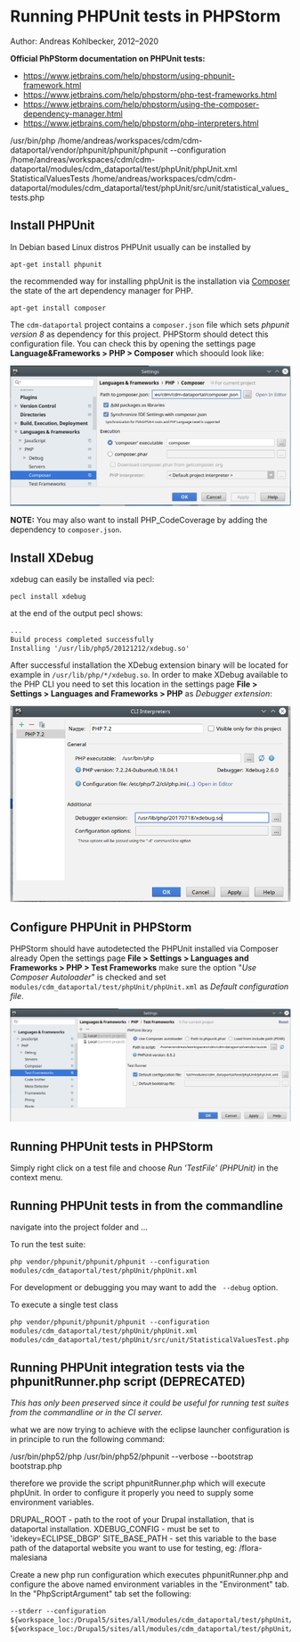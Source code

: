 Running PHPUnit tests in PHPStorm
============================================

Author: Andreas Kohlbecker, 2012–2020


**Official PhPStorm documentation on PHPUnit tests:**

* https://www.jetbrains.com/help/phpstorm/using-phpunit-framework.html
* https://www.jetbrains.com/help/phpstorm/php-test-frameworks.html
* https://www.jetbrains.com/help/phpstorm/using-the-composer-dependency-manager.html
* https://www.jetbrains.com/help/phpstorm/php-interpreters.html


/usr/bin/php /home/andreas/workspaces/cdm/cdm-dataportal/vendor/phpunit/phpunit/phpunit --configuration /home/andreas/workspaces/cdm/cdm-dataportal/modules/cdm_dataportal/test/phpUnit/phpUnit.xml StatisticalValuesTests /home/andreas/workspaces/cdm/cdm-dataportal/modules/cdm_dataportal/test/phpUnit/src/unit/statistical_values_tests.php



Install PHPUnit
----------------------------------------------

In Debian based Linux distros PHPUnit usually can be installed by

    apt-get install phpunit

the recommended way for installing phpUnit is the installation via [Composer](https://getcomposer.org/) 
the state of the art dependency manager for PHP.

    apt-get install composer
    
The `cdm-dataportal` project contains a `composer.json` file which sets *phpunit version 8* as dependency for this project.
PHPStorm should detect this configuration file. You can check this by opening the settings page **Language&Frameworks > PHP > Composer** 
which shoould look like:
 
 ![](phpStorm-composer-configuration.png)

**NOTE:** You may also want to install PHP_CodeCoverage by adding the dependency to `composer.json`.



Install XDebug
----------------------------------------------


xdebug can easily be installed via pecl:

	pecl install xdebug
    
at the end of the output pecl shows:
     
    ...
    Build process completed successfully
    Installing '/usr/lib/php5/20121212/xdebug.so'
	
	
After successful installation the XDebug extension binary will be located for example in `/usr/lib/php/*/xdebug.so`.
In order to make XDebug available to the PHP CLI you need to set this location in the settings page **File > Settings > 
Languages and Frameworks > PHP** as *Debugger extension*:

![](phpStorm-php-cli-configuration.png)


Configure PHPUnit in PHPStorm
-----------------------------------------------

PHPStorm should have autodetected the PHPUnit installed via Composer already
Open the settings page **File > Settings > Languages and Frameworks > PHP > Test Frameworks** make sure the option 
"*Use Composer Autoloader*" is checked and set `modules/cdm_dataportal/test/phpUnit/phpUnit.xml` as *Default configuration file*.

![](phpStorm-phpunit-configuration.png)


Running PHPUnit tests in PHPStorm
---------------------------------------------------------------

Simply right click on a test file and choose *Run 'TestFile' (PHPUnit)* in the context menu.

Running PHPUnit tests in from the commandline
---------------------------------------------------------------

navigate into the project folder and ...

To run the test suite:

~~~
php vendor/phpunit/phpunit/phpunit --configuration modules/cdm_dataportal/test/phpUnit/phpUnit.xml
~~~

For development or debugging you may want to add the ` --debug` option. 

To execute a single test class
~~~
php vendor/phpunit/phpunit/phpunit --configuration modules/cdm_dataportal/test/phpUnit/phpUnit.xml modules/cdm_dataportal/test/phpUnit/src/unit/StatisticalValuesTest.php 
~~~

Running PHPUnit integration tests via the phpunitRunner.php script (DEPRECATED)
---------------------------------------------------------------

*This has only been preserved since it could be useful for running test suites from the commandline or in the CI server.*
 
 what we are now trying to achieve with the eclipse launcher configuration is in principle
 to run the following command:

  /usr/bin/php52/php /usr/bin/php52/phpunit --verbose --bootstrap bootstrap.php

therefore we provide the script phpunitRunner.php which will execute phpUnit.
In order to configure it properly you need to supply some environment variables.

  DRUPAL_ROOT - path to the root of your Drupal installation, that is dataportal installation.
  XDEBUG_CONFIG - must be set to 'idekey=ECLIPSE_DBGP'
  SITE_BASE_PATH - set this variable to the base path of the dataportal website you want to use for testing, eg: /flora-malesiana


Create a new php run configuration which executes phpunitRunner.php and configure the above named
environment variables in the "Environment" tab.
In the "PhpScriptArgument" tab set the following:

  	--stderr --configuration ${workspace_loc:/Drupal5/sites/all/modules/cdm_dataportal/test/phpUnit/phpUnit.conf.xml} ${workspace_loc:/Drupal5/sites/all/modules/cdm_dataportal/test/phpUnit/src/}





